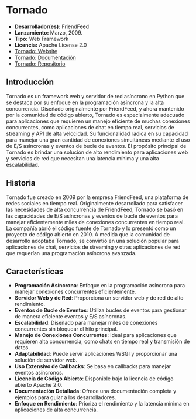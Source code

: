 # Tornado

- **Desarrollador(es):** FriendFeed
- **Lanzamiento:** Marzo, 2009.
- **Tipo:** Web Framework
- **Licencia:** Apache License 2.0
- [Tornado: Website](http://www.tornadoweb.org/)
- [Tornado: Documentación](http://www.tornadoweb.org/en/stable/)
- [Tornado: Repositorio](https://github.com/tornadoweb/tornado)

## Introducción

Tornado es un framework web y servidor de red asíncrono en Python que se destaca por su enfoque en la programación asíncrona y la alta concurrencia. Diseñado originalmente por FriendFeed, y ahora mantenido por la comunidad de código abierto, Tornado es especialmente adecuado para aplicaciones que requieren un manejo eficiente de muchas conexiones concurrentes, como aplicaciones de chat en tiempo real, servicios de streaming y API de alta velocidad. Su funcionalidad radica en su capacidad para manejar una gran cantidad de conexiones simultáneas mediante el uso de E/S asíncronas y eventos de bucle de eventos. El propósito principal de Tornado es brindar una solución de alto rendimiento para aplicaciones web y servicios de red que necesitan una latencia mínima y una alta escalabilidad.

## Historia

Tornado fue creado en 2009 por la empresa FriendFeed, una plataforma de redes sociales en tiempo real. Originalmente desarrollado para satisfacer las necesidades de alta concurrencia de FriendFeed, Tornado se basó en las capacidades de E/S asíncronas y eventos de bucle de eventos para manejar eficientemente miles de conexiones concurrentes en tiempo real. La compañía abrió el código fuente de Tornado y lo presentó como un proyecto de código abierto en 2010. A medida que la comunidad de desarrollo adoptaba Tornado, se convirtió en una solución popular para aplicaciones de chat, servicios de streaming y otras aplicaciones de red que requerían una programación asíncrona avanzada.

## Características

- **Programación Asíncrona**: Enfoque en la programación asíncrona para manejar conexiones concurrentes eficientemente.
- **Servidor Web y de Red**: Proporciona un servidor web y de red de alto rendimiento.
- **Eventos de Bucle de Eventos**: Utiliza bucles de eventos para gestionar de manera eficiente eventos y E/S asíncronas.
- **Escalabilidad**: Diseñado para manejar miles de conexiones concurrentes sin bloquear el hilo principal.
- **Manejo de Conexiones Concurrentes**: Ideal para aplicaciones que requieren alta concurrencia, como chats en tiempo real y transmisión de datos.
- **Adaptabilidad**: Puede servir aplicaciones WSGI y proporcionar una solución de servidor web.
- **Uso Extensivo de Callbacks**: Se basa en callbacks para manejar eventos asíncronos.
- **Licencia de Código Abierto**: Disponible bajo la licencia de código abierto Apache 2.0.
- **Documentación Detallada**: Ofrece una documentación completa y ejemplos para guiar a los desarrolladores.
- **Enfoque en Rendimiento**: Prioriza el rendimiento y la latencia mínima en aplicaciones de alta concurrencia.
